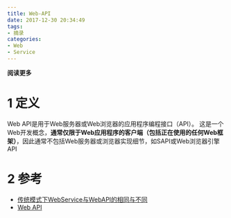 ```yaml
---
title: Web-API
date: 2017-12-30 20:34:49
tags: 
- 摘录
categories: 
- Web
- Service
---
```


**阅读更多**

<!--more-->

# 1 定义

Web API是用于Web服务器或Web浏览器的应用程序编程接口（API）。 这是一个Web开发概念，**通常仅限于Web应用程序的客户端（包括正在使用的任何Web框架）**，因此通常不包括Web服务器或浏览器实现细节，如SAPI或Web浏览器引擎API

# 2 参考

* [传统模式下WebService与WebAPI的相同与不同](https://www.cnblogs.com/BruceWan/p/4676164.html)
* [Web API](https://en.wikipedia.org/wiki/Web_API)
